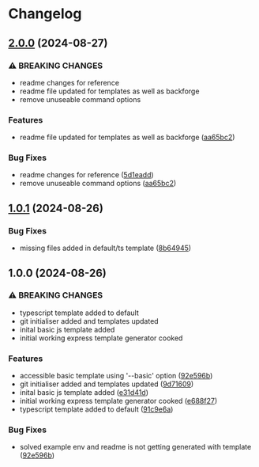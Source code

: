 # Changelog

## [2.0.0](https://github.com/Saifkhan-rkp/backforge/compare/v1.0.1...v2.0.0) (2024-08-27)


### ⚠ BREAKING CHANGES

* readme changes for reference
* readme file updated for templates as well as backforge
* remove unuseable command options

### Features

* readme file updated for templates as well as backforge ([aa65bc2](https://github.com/Saifkhan-rkp/backforge/commit/aa65bc2fb48bb50f7e35081ef668dadcf12e2532))


### Bug Fixes

* readme changes for reference ([5d1eadd](https://github.com/Saifkhan-rkp/backforge/commit/5d1eadd0f3536340f037c9351748e069b23dbd40))
* remove unuseable command options ([aa65bc2](https://github.com/Saifkhan-rkp/backforge/commit/aa65bc2fb48bb50f7e35081ef668dadcf12e2532))

## [1.0.1](https://github.com/Saifkhan-rkp/backforge/compare/v1.0.0...v1.0.1) (2024-08-26)


### Bug Fixes

* missing files added in default/ts template ([8b64945](https://github.com/Saifkhan-rkp/backforge/commit/8b64945e0c2f49323a409ea919ebe6c2de9c2d9b))

## 1.0.0 (2024-08-26)


### ⚠ BREAKING CHANGES

* typescript template added to default
* git initialiser added and templates updated
* inital basic js template added
* initial working express template generator cooked

### Features

* accessible basic template using '--basic' option ([92e596b](https://github.com/Saifkhan-rkp/backforge/commit/92e596bc3aac1985b9e8fa6d8be585b1db270514))
* git initialiser added and templates updated ([9d71609](https://github.com/Saifkhan-rkp/backforge/commit/9d71609d29311cfe8099ca1c40deee804cf3b8c6))
* inital basic js template added ([e31d41d](https://github.com/Saifkhan-rkp/backforge/commit/e31d41dcd5a3da691125961f89f7b30f262cd52f))
* initial working express template generator cooked ([e688f27](https://github.com/Saifkhan-rkp/backforge/commit/e688f279a2cc41b06e3f01e213c3091233956267))
* typescript template added to default ([91c9e6a](https://github.com/Saifkhan-rkp/backforge/commit/91c9e6a43e1045175fc97a39e915b5df40d940d7))


### Bug Fixes

* solved example env and readme is not getting generated with template ([92e596b](https://github.com/Saifkhan-rkp/backforge/commit/92e596bc3aac1985b9e8fa6d8be585b1db270514))
